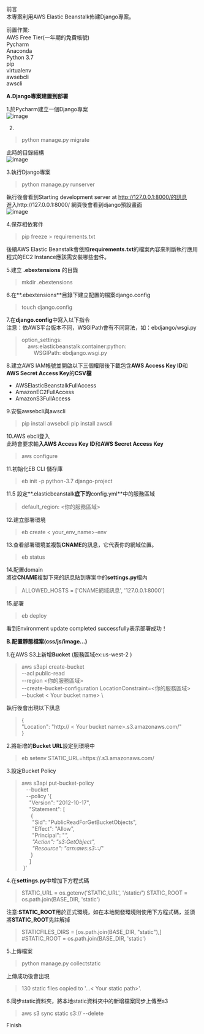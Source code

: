
前言<br />
本專案利用AWS Elastic Beanstalk佈建Django專案。

前置作業:<br />
AWS Free Tier(一年期的免費帳號)<br />
Pycharm<br />
Anaconda<br />
Python 3.7<br />
pip<br />
virtualenv<br />
awsebcli<br />
awscli<br />

**A.Django專案建置到部署**

1.於Pycharm建立一個Django專案<br />
![image](https://gitlab.com/hpsh31323/picture/-/raw/master/Creat%20Django%20Project%20On%20AWS/creat_django_project.png)

2.
> python manage.py migrate

此時的目錄結構<br />
![image](https://gitlab.com/hpsh31323/picture/-/raw/master/Creat%20Django%20Project%20On%20AWS/divlist1.png)

3.執行Django專案<br />

> python manage.py runserver

執行後會看到Starting development server at http://127.0.0.1:8000/的訊息<br />
進入http://127.0.0.1:8000/ 網頁後會看到django預設畫面<br />
![image](https://gitlab.com/hpsh31323/picture/-/raw/master/Creat%20Django%20Project%20On%20AWS/django.png)

4.保存相依套件<br />

> pip freeze > requirements.txt

後續AWS Elastic Beanstalk會依照**requirements.txt**的檔案內容來判斷執行應用程式的EC2 Instance應該需安裝哪些套件。

5.建立 **.ebextensions** 的目錄<br />

> mkdir .ebextensions

6.在**.ebextensions**目錄下建立配置的檔案django.config<br />

> touch django.config

7.在**django.config**中寫入以下指令<br />
注意：依AWS平台版本不同，WSGIPath會有不同寫法，如：ebdjango/wsgi.py
> option_settings:\
&nbsp;&nbsp;&nbsp;&nbsp;aws:elasticbeanstalk:container:python:\
&nbsp;&nbsp;&nbsp;&nbsp;&nbsp;&nbsp;&nbsp;&nbsp;WSGIPath: ebdjango.wsgi.py

8.建立AWS IAM帳號並開啟以下三個權限後下載包含**AWS Access Key ID**和**AWS Secret Access Key**的**CSV檔**
- AWSElasticBeanstalkFullAccess
- AmazonEC2FullAccess
- AmazonS3FullAccess

9.安裝awsebcli與awscli
> pip install awsebcli
pip install awscli

10.AWS ebcli登入<br />
此時會要求輸**入AWS Access Key ID**和**AWS Secret Access Key**
> aws configure

11.初始化EB CLI 儲存庫
> eb init -p python-3.7 django-project

11.5 設定**.elasticbeanstalk**底下的**config.yml**中的服務區域
> default_region: <你的服務區域>

12.建立部署環境
> eb create < your_env_name>-env

13.查看部署環境並複製**CNAME**的訊息，它代表你的網域位置。
> eb status

14.配置domain<br />
將從**CNAME**複製下來的訊息貼到專案中的**settings.py**檔內
> ALLOWED_HOSTS = ['CNAME網域訊息', '127.0.0.1:8000']

15.部署
> eb deploy

看到Environment update completed successfully表示部署成功！

**B.配置靜態檔案(css/js/image...)**

1.在AWS S3上新增**Bucket** (服務區域ex:us-west-2 )
> aws s3api create-bucket \
>   --acl public-read \
>   --region <你的服務區域> \
>   --create-bucket-configuration LocationConstraint=<你的服務區域> \
>   --bucket < Your bucket name> \

  
  執行後會出現以下訊息
  > {\
    "Location": "http:// < Your bucket name>.s3.amazonaws.com/"\
}

2.將新增的**Bucket URL**設定到環境中

> eb setenv <Your env name> STATIC_URL=https://<Your bucket name>.s3.amazonaws.com/

3.設定Bucket Policy
> aws s3api put-bucket-policy \
&nbsp;&nbsp;&nbsp;--bucket <Your bucket name> \
&nbsp;&nbsp;&nbsp;--policy '{\
&nbsp;&nbsp;&nbsp;&nbsp;&nbsp;"Version": "2012-10-17",\
&nbsp;&nbsp;&nbsp;&nbsp;&nbsp;"Statement": [\
&nbsp;&nbsp;&nbsp;&nbsp;&nbsp;&nbsp;{\
&nbsp;&nbsp;&nbsp;&nbsp;&nbsp;&nbsp;&nbsp;"Sid": "PublicReadForGetBucketObjects",\
&nbsp;&nbsp;&nbsp;&nbsp;&nbsp;&nbsp;&nbsp;"Effect": "Allow",\
&nbsp;&nbsp;&nbsp;&nbsp;&nbsp;&nbsp;&nbsp;"Principal": "*",\
&nbsp;&nbsp;&nbsp;&nbsp;&nbsp;&nbsp;&nbsp;"Action": "s3:GetObject",\
&nbsp;&nbsp;&nbsp;&nbsp;&nbsp;&nbsp;&nbsp;"Resource": "arn:aws:s3:::<Your bucket name>/*"\
&nbsp;&nbsp;&nbsp;&nbsp;&nbsp;&nbsp;}\
&nbsp;&nbsp;&nbsp;&nbsp;&nbsp;]\
&nbsp;}'

4.在**settings.py**中增加下方程式碼
> STATIC_URL = os.getenv('STATIC_URL', '/static/')
> STATIC_ROOT = os.path.join(BASE_DIR, 'static')

注意:**STATIC_ROOT**用於正式環境，如在本地開發環境則使用下方程式碼，並須將**STATIC_ROOT**先註解掉
> STATICFILES_DIRS = [os.path.join(BASE_DIR, "static"),]\
> #STATIC_ROOT = os.path.join(BASE_DIR, 'static')

5.上傳檔案

> python manage.py collectstatic

上傳成功後會出現<br />

> 130 static files copied to '...< Your static path>'.

6.同步static資料夾，將本地static資料夾中的新增檔案同步上傳至s3

> aws s3 sync static s3://<Your bucket name> --delete

Finish



